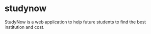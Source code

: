 # studynow
StudyNow is a web application to help future students to find the best institution and cost.
